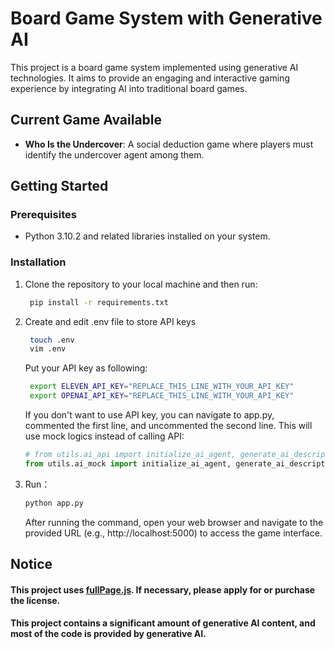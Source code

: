 # Board Game System with Generative AI

This project is a board game system implemented using generative AI technologies. It aims to provide an engaging and interactive gaming experience by integrating AI into traditional board games.

## Current Game Available

- **Who Is the Undercover**: A social deduction game where players must identify the undercover agent among them.

## Getting Started

### Prerequisites

- Python 3.10.2 and related libraries installed on your system.

### Installation

1. Clone the repository to your local machine and then run:
   ```bash
    pip install -r requirements.txt
   ```

2. Create and edit .env file to store API keys
   ```bash
    touch .env
    vim .env
   ```
   Put your API key as following:
   ```bash
    export ELEVEN_API_KEY="REPLACE_THIS_LINE_WITH_YOUR_API_KEY"
    export OPENAI_API_KEY="REPLACE_THIS_LINE_WITH_YOUR_API_KEY"
   ```
   If you don't want to use API key, you can navigate to app.py,
   commented the first line, and uncommented the second line. This will use mock logics instead of calling API:
   ```python
   # from utils.ai_api import initialize_ai_agent, generate_ai_descriptions, generate_ai_votes
   from utils.ai_mock import initialize_ai_agent, generate_ai_descriptions, generate_ai_votes
   ```
3. Run：

   ```bash
   python app.py
   ```
   After running the command, open your web browser and navigate to the provided URL (e.g., http://localhost:5000) to access the game interface.

## Notice

#### This project uses [fullPage.js](https://github.com/alvarotrigo/fullPage.js). If necessary, please apply for or purchase the license.

#### This project contains a significant amount of generative AI content, and most of the code is provided by generative AI.